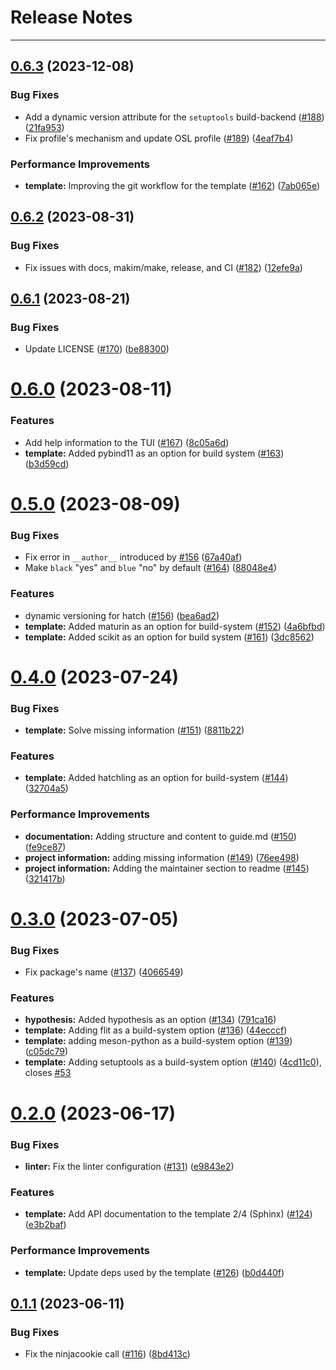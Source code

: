 # Release Notes
---

## [0.6.3](https://github.com/osl-incubator/scicookie/compare/0.6.2...0.6.3) (2023-12-08)


### Bug Fixes

* Add a dynamic version attribute for the `setuptools` build-backend ([#188](https://github.com/osl-incubator/scicookie/issues/188)) ([21fa953](https://github.com/osl-incubator/scicookie/commit/21fa953ca790b4464ac10794e899d1a58bf3a547))
* Fix profile's mechanism and update OSL profile ([#189](https://github.com/osl-incubator/scicookie/issues/189)) ([4eaf7b4](https://github.com/osl-incubator/scicookie/commit/4eaf7b4c1cadcdb6293b71b791ad66551afe6dcb))


### Performance Improvements

* **template:** Improving the git workflow for the template ([#162](https://github.com/osl-incubator/scicookie/issues/162)) ([7ab065e](https://github.com/osl-incubator/scicookie/commit/7ab065e2c18f237a6525b4a26e160f2222cad422))

## [0.6.2](https://github.com/osl-incubator/scicookie/compare/0.6.1...0.6.2) (2023-08-31)


### Bug Fixes

* Fix issues with docs, makim/make, release, and CI ([#182](https://github.com/osl-incubator/scicookie/issues/182)) ([12efe9a](https://github.com/osl-incubator/scicookie/commit/12efe9a1b2990051efb18131b1aee39ed5e8155f))

## [0.6.1](https://github.com/osl-incubator/scicookie/compare/0.6.0...0.6.1) (2023-08-21)


### Bug Fixes

* Update LICENSE ([#170](https://github.com/osl-incubator/scicookie/issues/170)) ([be88300](https://github.com/osl-incubator/scicookie/commit/be88300bed9de584598a0360c274c0334d4414cf))

# [0.6.0](https://github.com/osl-incubator/scicookie/compare/0.5.0...0.6.0) (2023-08-11)


### Features

* Add help information to the TUI ([#167](https://github.com/osl-incubator/scicookie/issues/167)) ([8c05a6d](https://github.com/osl-incubator/scicookie/commit/8c05a6d161111e4c8d752dbe78df1450926659fb))
* **template:** Added pybind11 as an option for build system  ([#163](https://github.com/osl-incubator/scicookie/issues/163)) ([b3d59cd](https://github.com/osl-incubator/scicookie/commit/b3d59cddc1d0f6381f442f5cec5af25d23e05d01))

# [0.5.0](https://github.com/osl-incubator/scicookie/compare/0.4.0...0.5.0) (2023-08-09)


### Bug Fixes

* Fix error in `__author__` introduced by [#156](https://github.com/osl-incubator/scicookie/issues/156) ([67a40af](https://github.com/osl-incubator/scicookie/commit/67a40afba6d0041b226e1c37ff46f252a36f843d))
* Make `black` "yes" and `blue` "no" by default ([#164](https://github.com/osl-incubator/scicookie/issues/164)) ([88048e4](https://github.com/osl-incubator/scicookie/commit/88048e43165c5918f4f5e70e9a5b374f9d5d5cf2))


### Features

* dynamic versioning for hatch ([#156](https://github.com/osl-incubator/scicookie/issues/156)) ([bea6ad2](https://github.com/osl-incubator/scicookie/commit/bea6ad2742decb4c05ee52478ea37386b870588b))
* **template:** Added maturin as an option for build-system ([#152](https://github.com/osl-incubator/scicookie/issues/152)) ([4a6bfbd](https://github.com/osl-incubator/scicookie/commit/4a6bfbd9cf50a9f2b4a0d5008f79bde524fcf862))
* **template:** Added scikit as an option for build system ([#161](https://github.com/osl-incubator/scicookie/issues/161)) ([3dc8562](https://github.com/osl-incubator/scicookie/commit/3dc85623bab0c7fb677750ac296104beee8fb322))

# [0.4.0](https://github.com/osl-incubator/scicookie/compare/0.3.0...0.4.0) (2023-07-24)


### Bug Fixes

* **template:** Solve missing information ([#151](https://github.com/osl-incubator/scicookie/issues/151)) ([8811b22](https://github.com/osl-incubator/scicookie/commit/8811b22427fd8f719b478cd1ba1d67cab66e1fa7))


### Features

* **template:** Added hatchling as an option for build-system ([#144](https://github.com/osl-incubator/scicookie/issues/144)) ([32704a5](https://github.com/osl-incubator/scicookie/commit/32704a5fba35869f5a67c6b7db76f933e9abd211))


### Performance Improvements

* **documentation:** Adding structure and content to guide.md ([#150](https://github.com/osl-incubator/scicookie/issues/150)) ([fe9ce87](https://github.com/osl-incubator/scicookie/commit/fe9ce872f311c04d0791dfb64dce9961e645c7c0))
* **project information:** adding missing information ([#149](https://github.com/osl-incubator/scicookie/issues/149)) ([76ee498](https://github.com/osl-incubator/scicookie/commit/76ee4983539e5b807525c3834c6a736bce9eb193))
* **project information:** Adding the maintainer section to readme ([#145](https://github.com/osl-incubator/scicookie/issues/145)) ([321417b](https://github.com/osl-incubator/scicookie/commit/321417b3ad2a08f0a452fa12821fd5c2543d2e4b))

# [0.3.0](https://github.com/osl-incubator/scicookie/compare/0.2.0...0.3.0) (2023-07-05)


### Bug Fixes

* Fix package's name ([#137](https://github.com/osl-incubator/scicookie/issues/137)) ([4066549](https://github.com/osl-incubator/scicookie/commit/406654935b34e1b9f9a36d66f4020343594f65af))


### Features

* **hypothesis:** Added hypothesis as an option  ([#134](https://github.com/osl-incubator/scicookie/issues/134)) ([791ca16](https://github.com/osl-incubator/scicookie/commit/791ca163838e42437790aac20d625c41df3b497b))
* **template:** Adding flit as a build-system option ([#136](https://github.com/osl-incubator/scicookie/issues/136)) ([44ecccf](https://github.com/osl-incubator/scicookie/commit/44ecccf03f4c7f04f37044b4fd1a4bb3d6e0e75c))
* **template:** adding meson-python as a build-system option ([#139](https://github.com/osl-incubator/scicookie/issues/139)) ([c05dc79](https://github.com/osl-incubator/scicookie/commit/c05dc79643272b22040769bbadbcebd0813244e2))
* **template:** Adding setuptools as a build-system option ([#140](https://github.com/osl-incubator/scicookie/issues/140)) ([4cd11c0](https://github.com/osl-incubator/scicookie/commit/4cd11c0ec7189ef2756f728a40c3c780c5bc9535)), closes [#53](https://github.com/osl-incubator/scicookie/issues/53)

# [0.2.0](https://github.com/osl-incubator/scicookie/compare/0.1.1...0.2.0) (2023-06-17)


### Bug Fixes

* **linter:** Fix the linter configuration ([#131](https://github.com/osl-incubator/scicookie/issues/131)) ([e9843e2](https://github.com/osl-incubator/scicookie/commit/e9843e2f7016fa2fa9b13ee591b7963b478092b9))


### Features

* **template:** Add API documentation to the template 2/4 (Sphinx) ([#124](https://github.com/osl-incubator/scicookie/issues/124)) ([e3b2baf](https://github.com/osl-incubator/scicookie/commit/e3b2baf67bbe5db98c9159ae11b672224c609e88))


### Performance Improvements

* **template:** Update deps used by the template ([#126](https://github.com/osl-incubator/scicookie/issues/126)) ([b0d440f](https://github.com/osl-incubator/scicookie/commit/b0d440f2084e3ab9e5bdf43055675fd86340357e))

## [0.1.1](https://github.com/osl-incubator/scicookie/compare/0.1.0...0.1.1) (2023-06-11)


### Bug Fixes

* Fix the ninjacookie call ([#116](https://github.com/osl-incubator/scicookie/issues/116)) ([8bd413c](https://github.com/osl-incubator/scicookie/commit/8bd413cc4350b931c4b3d598ed10f48bd86e0b1c))
